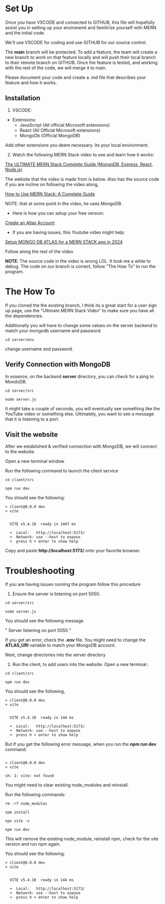 # Set Up

Once you have VSCODE and connected to GITHUB, this file will hopefully assist you in setting up your environemt and familirize yourself with MERN and the initial code.

We'll use VSCODE for coding and use GITHUB for our source control. 

The **main** branch will be protected. To add a feature, the team will create a new branch to work on that feature locally and will push their local branch to their remote branch on GITHUB. Once the feature is tested, and working with the rest of the code, we will merge it to main. 

Please document your code and create a .md file that describes your feature and how it works.

## Installation
1. VSCODE:
- Extensions:
    - JavaScript (All official Microsoft extensions)
    - React (All Official Microsoft extensions)
    - MongoDb (Official MongoDB)
 
Add other extensions you deem necessary. Its your local environment.

2. Watch the following MERN Stack video to see and learn how it works:

[The ULTIMATE MERN Stack Complete Guide (MongoDB, Express, React, Node.js)](https://youtu.be/4nKWREmCvsE?si=i_RXxHYYVxGCLxN8)

The website that the video is made from is below. Also has the source code if you are incline on following the video along,

[How to Use MERN Stack: A Complete Guide](https://www.mongodb.com/resources/languages/mern-stack-tutorial)

NOTE: that at some point in the video, he uses MongoDB. 

- Here is how you can setup your free version:

[Create an Atlas Account](https://www.mongodb.com/docs/atlas/tutorial/create-atlas-account/)

- If you are having issues, this Youtube video might help:

[Setup MONGO DB ATLAS for a MERN STACK app in 2024](https://youtu.be/jmGgTPr8Kyw?si=N4tTRmQ1kxSCzFJg)

Follow along the rest of the video

**NOTE**: The source code in the video is wrong LOL. It took me a while to debug. The code on our branch is correct, follow "The How To" to run the program.

# The How To

If you cloned the the existing branch, I think its a great start for a user sign up page, use the "Ultimate MERN Stack Video" to make sure you
have all the dependencies. 

Additionally you will have to change some values on the server backend to match your mongodb username and password.

```
cd server/env

```
change username and password. 

## Verify Connection with MongoDB

In essence, on the backend **server** directory, you can check for a ping to MondoDB.

```
cd server/src

node server.js

```

It might take a couple of seconds, you will eventually see something like the YouTube video or something else. Ultimately, you want to see a message that it is listening to a port.

## Visit the website

After we established & verified connection with MongoDB, we will connect to the website.

Open a new terminal window

Run the following command to launch the client service

```
cd client/src

npm run dev

```

You should see the following: 

```
> client@0.0.0 dev
> vite


  VITE v5.4.10  ready in 2447 ms

  ➜  Local:   http://localhost:5173/
  ➜  Network: use --host to expose
  ➜  press h + enter to show help

```
Copy and paste **http://localhost:5173/** onto your favorite browser. 

# Troubleshooting

If you are having issues running the program follow this procedure

1. Ensure the server is listening on port 5050.

```
cd server/src

node server.js

```
You should see the following message 

" Server listening on port 5050 "

If you get an error, check the **.env** file. You might need to change the **ATLAS_URI** variable to match your MongoDB account.

Next, change directories into the server directory

2. Run the client, to add users into the website. Open a new terminal :

```
cd client/src

npm run dev

```

You should see the following, 

```
> client@0.0.0 dev
> vite


  VITE v5.4.10  ready in 144 ms

  ➜  Local:   http://localhost:5173/
  ➜  Network: use --host to expose
  ➜  press h + enter to show help

```

But If you get the following error message, when you run the **npm run dev** command:

```

> client@0.0.0 dev
> vite

sh: 1: vite: not found
```

You  might need to clear existing node_modules and reinstall. 

Run the following commands:

```
rm -rf node_modules

npm install

npx vite -v

npm run dev

```

This will remove the existing node_module, reinstall npm, check for the vite version and run npm again.

You should see the following:

```
> client@0.0.0 dev
> vite


  VITE v5.4.10  ready in 144 ms

  ➜  Local:   http://localhost:5173/
  ➜  Network: use --host to expose
  ➜  press h + enter to show help
```
